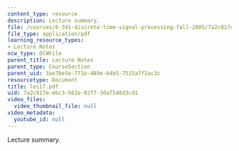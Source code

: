 ```yaml
---
content_type: resource
description: Lecture summary.
file: /courses/6-341-discrete-time-signal-processing-fall-2005/7a2c817eebc3562e82f73da7540d3cd1_lec17.pdf
file_type: application/pdf
learning_resource_types:
- Lecture Notes
ocw_type: OCWFile
parent_title: Lecture Notes
parent_type: CourseSection
parent_uid: 3ae7be5e-771e-489e-64b5-7515a7f2ac3c
resourcetype: Document
title: lec17.pdf
uid: 7a2c817e-ebc3-562e-82f7-3da7540d3cd1
video_files:
  video_thumbnail_file: null
video_metadata:
  youtube_id: null
---
```

Lecture summary.

